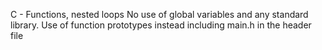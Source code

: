 C - Functions, nested loops
No use of global variables and any standard library.
Use of function prototypes instead including main.h in the header file
